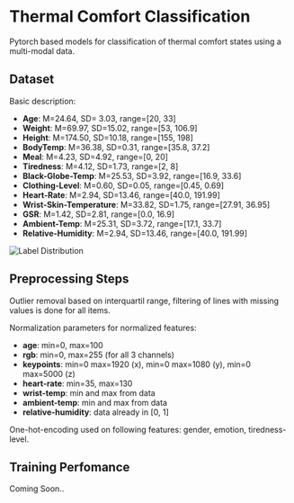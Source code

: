 # Thermal Comfort Classification
Pytorch based models for classification of thermal comfort states using a multi-modal data.

## Dataset
Basic description:
* __Age__: M=24.64, SD= 3.03, range=[20, 33]
* __Weight__: M=69.97, SD=15.02, range=[53, 106.9]
* __Height__: M=174.50, SD=10.18, range=[155, 198]
* __BodyTemp__: M=36.38, SD=0.31, range=[35.8, 37.2]
* __Meal__: M=4.23, SD=4.92, range=[0, 20]
* __Tiredness__:  M=4.12, SD=1.73, range=[2, 8]
* __Black-Globe-Temp__: M=25.53, SD=3.92, range=[16.9, 33.6]
* __Clothing-Level__: M=0.60, SD=0.05, range=[0.45, 0.69]
* __Heart-Rate__: M=2.94, SD=13.46, range=[40.0, 191.99]
* __Wrist-Skin-Temperature__: M=33.82, SD=1.75, range=[27.91, 36.95]
* __GSR__: M=1.42, SD=2.81, range=[0.0, 16.9]
*  __Ambient-Temp__: M=25.31, SD=3.72, range=[17.1, 33.7]
* __Relative-Humidity__: M=2.94, SD=13.46, range=[40.0, 191.99]


![Label Distribution](https://user-images.githubusercontent.com/30021201/169478572-41a2936d-a5c9-4d46-90c8-20ceaccfcc06.png)




## Preprocessing Steps
Outlier removal based on interquartil range, filtering of lines with missing values is done for all items.

Normalization parameters for normalized features:
* __age__: min=0, max=100
* __rgb__: min=0, max=255 (for all 3 channels)
* __keypoints__: min=0 max=1920 (x), min=0 max=1080 (y), min=0 max=5000 (z)
* __heart-rate__: min=35, max=130
* __wrist-temp__: min and max from data
* __ambient-temp__: min and max from data
* __relative-humidity__: data already in [0, 1]

One-hot-encoding used on following features: gender, emotion, tiredness-level.

## Training Perfomance 
Coming Soon..
